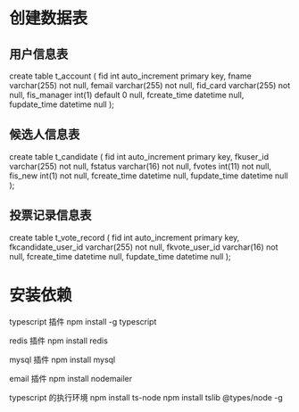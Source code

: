 # 创建数据表
## 用户信息表
create table t_account
(
    fid          int auto_increment
        primary key,
    fname        varchar(255)     not null,
    femail       varchar(255)     not null,
    fid_card     varchar(255)     not null,
    fis_manager  int(1) default 0 null,
    fcreate_time datetime             null,
    fupdate_time datetime             null
);

## 候选人信息表
create table t_candidate
(
    fid          int auto_increment
        primary key,
    fkuser_id        varchar(255)     not null,
    fstatus       varchar(16)     not null,
    fvotes     int(11)     not null,
    fis_new    int(1)      not null,
    fcreate_time datetime             null,
    fupdate_time datetime             null
);

## 投票记录信息表
create table t_vote_record
(
    fid          int auto_increment
        primary key,
    fkcandidate_user_id        varchar(255)     not null,
    fkvote_user_id       varchar(16)     not null,
    fcreate_time datetime             null,
    fupdate_time datetime             null
);

# 安装依赖

typescript 插件
npm install -g typescript 

redis 插件
npm install redis

mysql 插件
npm install mysql

email 插件
npm install nodemailer

typescript 的执行环境
npm install ts-node
npm install tslib @types/node -g
